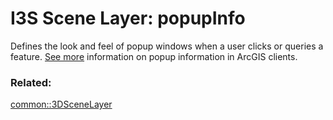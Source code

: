 # I3S Scene Layer: popupInfo

Defines the look and feel of popup windows when a user clicks or queries a feature. [See more](https://developers.arcgis.com/web-scene-specification/objects/popupInfo/) information on popup information in ArcGIS clients.

### Related:

[common::3DSceneLayer](3DSceneLayer.md)
